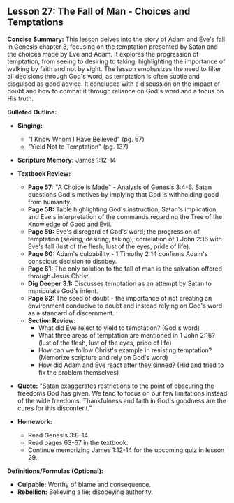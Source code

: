 ## Lesson 27: The Fall of Man - Choices and Temptations

**Concise Summary:** This lesson delves into the story of Adam and Eve's fall in Genesis chapter 3, focusing on the temptation presented by Satan and the choices made by Eve and Adam. It explores the progression of temptation, from seeing to desiring to taking, highlighting the importance of walking by faith and not by sight. The lesson emphasizes the need to filter all decisions through God's word, as temptation is often subtle and disguised as good advice.  It concludes with a discussion on the impact of doubt and how to combat it through reliance on God's word and a focus on His truth.

**Bulleted Outline:**

* **Singing:**
    * "I Know Whom I Have Believed" (pg. 67) 
    * "Yield Not to Temptation" (pg. 137)
* **Scripture Memory:** James 1:12-14
* **Textbook Review:**
    * **Page 57:**  "A Choice is Made" - Analysis of Genesis 3:4-6. Satan questions God's motives by implying that God is withholding good from humanity.
    * **Page 58:**  Table highlighting God's instruction, Satan's implication, and Eve's interpretation of the commands regarding the Tree of the Knowledge of Good and Evil.
    * **Page 59:** Eve's disregard of God's word; the progression of temptation (seeing, desiring, taking);  correlation of 1 John 2:16 with Eve's fall (lust of the flesh, lust of the eyes, pride of life).
    * **Page 60:**  Adam's culpability - 1 Timothy 2:14 confirms Adam's conscious decision to disobey.
    * **Page 61:**  The only solution to the fall of man is the salvation offered through Jesus Christ. 
    * **Dig Deeper 3.1:** Discusses temptation as an attempt by Satan to manipulate God's intent. 
    * **Page 62:**  The seed of doubt - the importance of not creating an environment conducive to doubt and instead relying on God's word as a standard of discernment. 
    * **Section Review:** 
        * What did Eve reject to yield to temptation? (God's word)
        * What three areas of temptation are mentioned in 1 John 2:16? (lust of the flesh, lust of the eyes, pride of life)
        * How can we follow Christ's example in resisting temptation? (Memorize scripture and rely on God's word)
        * How did Adam and Eve react after they sinned? (Hid and tried to fix the problem themselves)

* **Quote:** "Satan exaggerates restrictions to the point of obscuring the freedoms God has given. We tend to focus on our few limitations instead of the wide freedoms. Thankfulness and faith in God's goodness are the cures for this discontent."
* **Homework:**
    * Read Genesis 3:8-14.
    * Read pages 63-67 in the textbook.
    * Continue memorizing James 1:12-14 for the upcoming quiz in lesson 29. 

**Definitions/Formulas (Optional):**

* **Culpable:** Worthy of blame and consequence. 
* **Rebellion:** Believing a lie; disobeying authority. 

